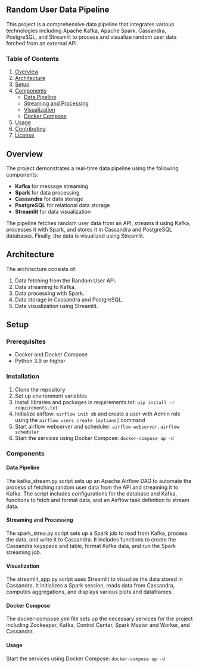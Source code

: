 ## Random User Data Pipeline

This project is a comprehensive data pipeline that integrates various technologies including Apache Kafka, Apache Spark, Cassandra, PostgreSQL, and Streamlit to process and visualize random user data fetched from an external API.

### Table of Contents

1. [Overview](#overview)
2. [Architecture](#architecture)
3. [Setup](#setup)
4. [Components](#components)
   - [Data Pipeline](#data-pipeline)
   - [Streaming and Processing](#streaming-and-processing)
   - [Visualization](#visualization)
   - [Docker Compose](#docker-compose)
5. [Usage](#usage)
6. [Contributing](#contributing)
7. [License](#license)

## Overview

The project demonstrates a real-time data pipeline using the following components:
- **Kafka** for message streaming
- **Spark** for data processing
- **Cassandra** for data storage
- **PostgreSQL** for relational data storage
- **Streamlit** for data visualization

The pipeline fetches random user data from an API, streams it using Kafka, processes it with Spark, and stores it in Cassandra and PostgreSQL databases. Finally, the data is visualized using Streamlit.

## Architecture

The architecture consists of:
1. Data fetching from the Random User API.
2. Data streaming to Kafka.
3. Data processing with Spark.
4. Data storage in Cassandra and PostgreSQL.
5. Data visualization using Streamlit.

## Setup

### Prerequisites

- Docker and Docker Compose
- Python 3.9 or higher

### Installation

1. Clone the repository
2. Set up environment variables
3. Install libraries and packages in requirements.txt: `pip install -r requirements.txt`
4. Initialize airflow: `airflow init db` and create a user with Admin role using the `airflow users create [options]` command
5. Start airflow webserver and scheduler: `airflow webserver`. `airflow scheduler`
6. Start the services using Docker Compose: `docker-compose up -d`

### Components

#### Data Pipeline
The kafka_stream.py script sets up an Apache Airflow DAG to automate the process of fetching random user data from the API and streaming it to Kafka. The script includes configurations for the database and Kafka, functions to fetch and format data, and an Airflow task definition to stream data.

#### Streaming and Processing
The spark_strea.py script sets up a Spark job to read from Kafka, process the data, and write it to Cassandra. It includes functions to create the Cassandra keyspace and table, format Kafka data, and run the Spark streaming job.

#### Visualization
The streamlit_app.py script uses Streamlit to visualize the data stored in Cassandra. It initializes a Spark session, reads data from Cassandra, computes aggregations, and displays various plots and dataframes.

#### Docker Compose
The docker-compose.yml file sets up the necessary services for the project including Zookeeper, Kafka, Control Center, Spark Master and Worker, and Cassandra.

#### Usage
Start the services using Docker Compose: `docker-compose up -d`

